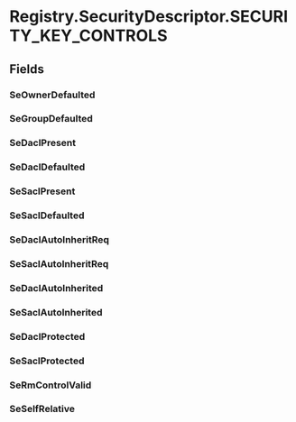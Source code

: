 ﻿


# Registry.SecurityDescriptor.SECURITY_KEY_CONTROLS

## Fields

### SeOwnerDefaulted

### SeGroupDefaulted

### SeDaclPresent

### SeDaclDefaulted

### SeSaclPresent

### SeSaclDefaulted

### SeDaclAutoInheritReq

### SeSaclAutoInheritReq

### SeDaclAutoInherited

### SeSaclAutoInherited

### SeDaclProtected

### SeSaclProtected

### SeRmControlValid

### SeSelfRelative

